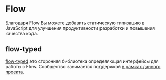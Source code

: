 # Flow

<p class="description">Благодаря Flow Вы можете добавить статическую типизацию в JavaScript для улучшения продуктивности разработки и повышения качества кода.</p>

## flow-typed

[flow-typed](https://github.com/flowtype/flow-typed) это сторонняя библиотека определяющая интерфейсы для работы с Flow. Сообщество занимается поддержкой [в рамках данного проекта](https://github.com/flow-typed/flow-typed/tree/master/definitions/npm/%40material-ui).
